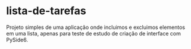 # lista-de-tarefas

Projeto simples de uma aplicação onde incluimos e excluimos elementos em uma lista, apenas para teste de estudo de criação de interface com PySide6.